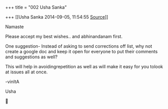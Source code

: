 +++
title = "002 Usha Sanka"

+++
[[Usha Sanka	2014-09-05, 11:54:55 [Source](https://groups.google.com/g/samskrita/c/oKLWbMGNDiw)]]



Namaste

Please accept my best wishes.. and abhinandanam first.

One suggestion- Instead of asking to send corrections off list, why not create a google doc and keep it open for everyone to put their comments and suggestions as well?

This will help in avoidingrepetition as well as will make it easy for you tolook at issues all at once.

-vinItA

Usha



